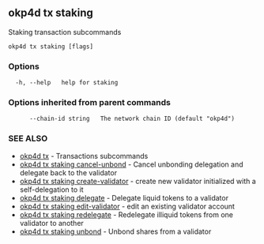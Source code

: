 ## okp4d tx staking

Staking transaction subcommands

```
okp4d tx staking [flags]
```

### Options

```
  -h, --help   help for staking
```

### Options inherited from parent commands

```
      --chain-id string   The network chain ID (default "okp4d")
```

### SEE ALSO

* [okp4d tx](okp4d_tx.md)	 - Transactions subcommands
* [okp4d tx staking cancel-unbond](okp4d_tx_staking_cancel-unbond.md)	 - Cancel unbonding delegation and delegate back to the validator
* [okp4d tx staking create-validator](okp4d_tx_staking_create-validator.md)	 - create new validator initialized with a self-delegation to it
* [okp4d tx staking delegate](okp4d_tx_staking_delegate.md)	 - Delegate liquid tokens to a validator
* [okp4d tx staking edit-validator](okp4d_tx_staking_edit-validator.md)	 - edit an existing validator account
* [okp4d tx staking redelegate](okp4d_tx_staking_redelegate.md)	 - Redelegate illiquid tokens from one validator to another
* [okp4d tx staking unbond](okp4d_tx_staking_unbond.md)	 - Unbond shares from a validator
